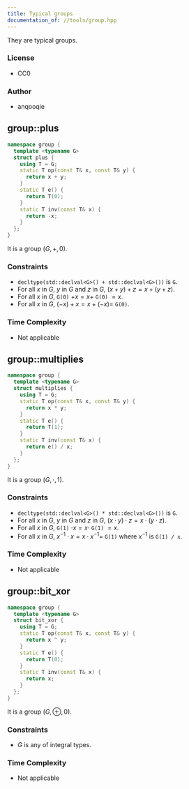 ```yaml
---
title: Typical groups
documentation_of: //tools/group.hpp
---
```


They are typical groups.

### License
- CC0

### Author
- anqooqie

## group::plus
```cpp
namespace group {
  template <typename G>
  struct plus {
    using T = G;
    static T op(const T& x, const T& y) {
      return x + y;
    }
    static T e() {
      return T(0);
    }
    static T inv(const T& x) {
      return -x;
    }
  };
}
```

It is a group $(G, +, 0)$.

### Constraints
- `decltype(std::declval<G>() + std::declval<G>())` is `G`.
- For all $x$ in $G$, $y$ in $G$ and $z$ in $G$, $(x + y) + z = x + (y + z)$.
- For all $x$ in $G$, `G(0)` $+ x = x +$ `G(0)` $= x$.
- For all $x$ in $G$, $(-x) + x = x + (-x) =$ `G(0)`.

### Time Complexity
- Not applicable

## group::multiplies
```cpp
namespace group {
  template <typename G>
  struct multiplies {
    using T = G;
    static T op(const T& x, const T& y) {
      return x * y;
    }
    static T e() {
      return T(1);
    }
    static T inv(const T& x) {
      return e() / x;
    }
  };
}
```

It is a group $(G, \cdot, 1)$.

### Constraints
- `decltype(std::declval<G>() * std::declval<G>())` is `G`.
- For all $x$ in $G$, $y$ in $G$ and $z$ in $G$, $(x \cdot y) \cdot z = x \cdot (y \cdot z)$.
- For all $x$ in $G$, `G(1)` $\cdot x = x \cdot$ `G(1)` $= x$.
- For all $x$ in $G$, $x^{-1} \cdot x = x \cdot x^{-1} =$ `G(1)` where $x^{-1}$ is `G(1) / x`.

### Time Complexity
- Not applicable

## group::bit_xor
```cpp
namespace group {
  template <typename G>
  struct bit_xor {
    using T = G;
    static T op(const T& x, const T& y) {
      return x ^ y;
    }
    static T e() {
      return T(0);
    }
    static T inv(const T& x) {
      return x;
    }
  };
}
```

It is a group $(G, \oplus, 0)$.

### Constraints
- $G$ is any of integral types.

### Time Complexity
- Not applicable
